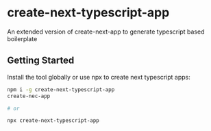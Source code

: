 # create-next-typescript-app
An extended version of create-next-app to generate typescript based boilerplate

## Getting Started

Install the tool globally or use npx to create next typescript apps:

```bash
npm i -g create-next-typescript-app
create-nec-app

# or

npx create-next-typescript-app
```